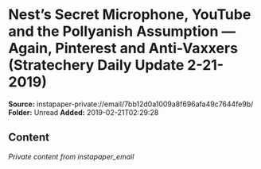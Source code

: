 # Nest’s Secret Microphone, YouTube and the Pollyanish Assumption — Again, Pinterest and Anti-Vaxxers (Stratechery Daily Update 2-21-2019)

**Source:** instapaper-private://email/7bb12d0a1009a8f696afa49c7644fe9b/
**Folder:** Unread
**Added:** 2019-02-21T02:29:28




## Content
*Private content from instapaper_email*
